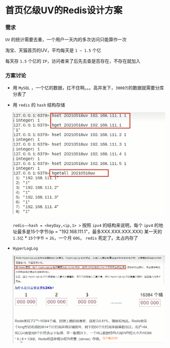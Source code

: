 # 首页亿级UV的Redis设计方案

### 需求

`UV` 的统计需要去重，一个用户一天内的多次访问只能算作一次

淘宝、天猫首页的UV，平均每天是 `1 ~ 1.5` 个亿

每天存 `1.5` 个亿的 `IP`，访问者来了后先去查是否存在，不存在就加入

### 方案讨论

- 用 `MySQL` ，一个亿的数据，扛不住啊。。。高并发下，`3000万`的数据就需要分库分表了

- 用 `redis` 的 `hash` 结构存储

  ![](images/6.hash结构保存UV数据.jpg)

  `redis——hash = <keyDay,<ip,1> >`
  按照 `ipv4` 的结构来说明，每个 `ipv4` 的地址最多是15个字节(ip = "192.168.111.1"，最多XXX.XXX.XXX.XXX)
  某一天的 `1.5亿` * `15个字节` = `2G`，一个月 `60G`， `redis` 死定了。太占内存了

- `HyperLogLog`

  ![](images/7.HyperLogLog.jpg)








